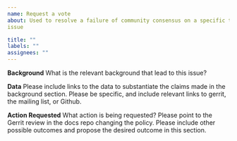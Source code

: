 ```yaml
---
name: Request a vote
about: Used to resolve a failure of community consensus on a specific technical
issue

title: ""
labels: ""
assignees: ""
---
```


**Background** What is the relevant background that lead to this issue?

**Data** Please include links to the data to substantiate the claims made in the
background section. Please be specific, and include relevant links to gerrit,
the mailing list, or Github.

**Action Requested** What action is being requested? Please point to the Gerrit
review in the docs repo changing the policy. Please include other possible
outcomes and propose the desired outcome in this section.
